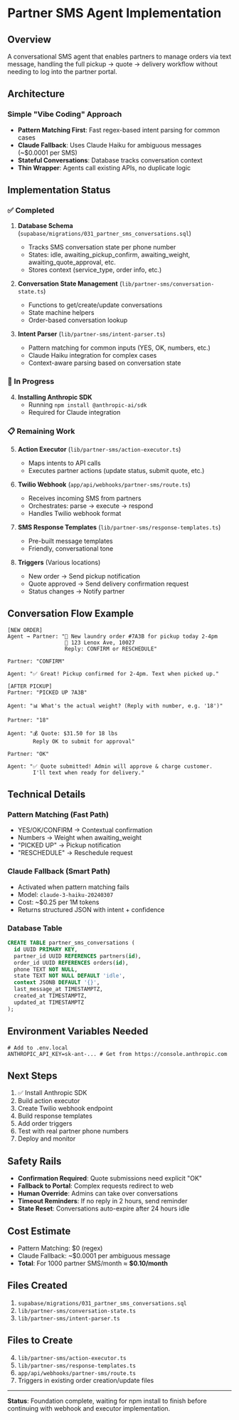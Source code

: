# Partner SMS Agent Implementation

## Overview

A conversational SMS agent that enables partners to manage orders via text message, handling the full pickup → quote → delivery workflow without needing to log into the partner portal.

## Architecture

### Simple "Vibe Coding" Approach
- **Pattern Matching First**: Fast regex-based intent parsing for common cases
- **Claude Fallback**: Uses Claude Haiku for ambiguous messages (~$0.0001 per SMS)
- **Stateful Conversations**: Database tracks conversation context
- **Thin Wrapper**: Agents call existing APIs, no duplicate logic

## Implementation Status

### ✅ Completed

1. **Database Schema** (`supabase/migrations/031_partner_sms_conversations.sql`)
   - Tracks SMS conversation state per phone number
   - States: idle, awaiting_pickup_confirm, awaiting_weight, awaiting_quote_approval, etc.
   - Stores context (service_type, order info, etc.)

2. **Conversation State Management** (`lib/partner-sms/conversation-state.ts`)
   - Functions to get/create/update conversations
   - State machine helpers
   - Order-based conversation lookup

3. **Intent Parser** (`lib/partner-sms/intent-parser.ts`)
   - Pattern matching for common inputs (YES, OK, numbers, etc.)
   - Claude Haiku integration for complex cases
   - Context-aware parsing based on conversation state

### 🚧 In Progress

4. **Installing Anthropic SDK**
   - Running `npm install @anthropic-ai/sdk`
   - Required for Claude integration

### 📋 Remaining Work

5. **Action Executor** (`lib/partner-sms/action-executor.ts`)
   - Maps intents to API calls
   - Executes partner actions (update status, submit quote, etc.)

6. **Twilio Webhook** (`app/api/webhooks/partner-sms/route.ts`)
   - Receives incoming SMS from partners
   - Orchestrates: parse → execute → respond
   - Handles Twilio webhook format

7. **SMS Response Templates** (`lib/partner-sms/response-templates.ts`)
   - Pre-built message templates
   - Friendly, conversational tone

8. **Triggers** (Various locations)
   - New order → Send pickup notification
   - Quote approved → Send delivery confirmation request
   - Status changes → Notify partner

## Conversation Flow Example

```
[NEW ORDER]
Agent → Partner: "🧺 New laundry order #7A3B for pickup today 2-4pm
                  📍 123 Lenox Ave, 10027
                  Reply: CONFIRM or RESCHEDULE"

Partner: "CONFIRM"

Agent: "✅ Great! Pickup confirmed for 2-4pm. Text when picked up."

[AFTER PICKUP]
Partner: "PICKED UP 7A3B"

Agent: "📊 What's the actual weight? (Reply with number, e.g. '18')"

Partner: "18"

Agent: "💰 Quote: $31.50 for 18 lbs
        Reply OK to submit for approval"

Partner: "OK"

Agent: "✅ Quote submitted! Admin will approve & charge customer.
        I'll text when ready for delivery."
```

## Technical Details

### Pattern Matching (Fast Path)
- YES/OK/CONFIRM → Contextual confirmation
- Numbers → Weight when awaiting_weight
- "PICKED UP" → Pickup notification
- "RESCHEDULE" → Reschedule request

### Claude Fallback (Smart Path)
- Activated when pattern matching fails
- Model: `claude-3-haiku-20240307`
- Cost: ~$0.25 per 1M tokens
- Returns structured JSON with intent + confidence

### Database Table

```sql
CREATE TABLE partner_sms_conversations (
  id UUID PRIMARY KEY,
  partner_id UUID REFERENCES partners(id),
  order_id UUID REFERENCES orders(id),
  phone TEXT NOT NULL,
  state TEXT NOT NULL DEFAULT 'idle',
  context JSONB DEFAULT '{}',
  last_message_at TIMESTAMPTZ,
  created_at TIMESTAMPTZ,
  updated_at TIMESTAMPTZ
);
```

## Environment Variables Needed

```env
# Add to .env.local
ANTHROPIC_API_KEY=sk-ant-... # Get from https://console.anthropic.com
```

## Next Steps

1. ✅ Install Anthropic SDK
2. Build action executor
3. Create Twilio webhook endpoint
4. Build response templates
5. Add order triggers
6. Test with real partner phone numbers
7. Deploy and monitor

## Safety Rails

- **Confirmation Required**: Quote submissions need explicit "OK"
- **Fallback to Portal**: Complex requests redirect to web
- **Human Override**: Admins can take over conversations
- **Timeout Reminders**: If no reply in 2 hours, send reminder
- **State Reset**: Conversations auto-expire after 24 hours idle

## Cost Estimate

- Pattern Matching: $0 (regex)
- Claude Fallback: ~$0.0001 per ambiguous message
- **Total**: For 1000 partner SMS/month ≈ **$0.10/month**

## Files Created

1. `supabase/migrations/031_partner_sms_conversations.sql`
2. `lib/partner-sms/conversation-state.ts`
3. `lib/partner-sms/intent-parser.ts`

## Files to Create

4. `lib/partner-sms/action-executor.ts`
5. `lib/partner-sms/response-templates.ts`
6. `app/api/webhooks/partner-sms/route.ts`
7. Triggers in existing order creation/update files

---

**Status**: Foundation complete, waiting for npm install to finish before continuing with webhook and executor implementation.
